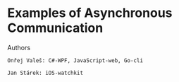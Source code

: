 # Examples of Asynchronous Communication

Authors

	Onřej Valeš: C#-WPF, JavaScript-web, Go-cli
	
	Jan Stárek: iOS-watchkit
